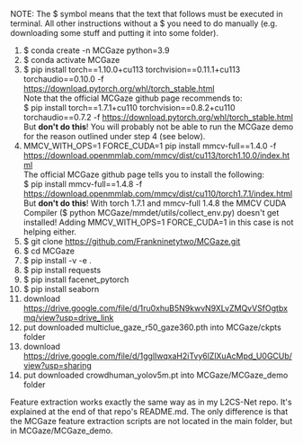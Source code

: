 NOTE: The $ symbol means that the text that follows must be executed in terminal. All other instructions without a $ you need to do manually (e.g. downloading some stuff and putting it into some folder).

01. $ conda create -n MCGaze python=3.9
02. $ conda activate MCGaze
03. $ pip install torch==1.10.0+cu113 torchvision==0.11.1+cu113 torchaudio==0.10.0 -f https://download.pytorch.org/whl/torch_stable.html<br>
Note that the official MCGaze github page recommends to:<br>
$ pip install torch==1.7.1+cu110 torchvision==0.8.2+cu110 torchaudio==0.7.2 -f https://download.pytorch.org/whl/torch_stable.html<br>
But **don't do this**! You will probably not be able to run the MCGaze demo for the reason outlined under step 4 (see below).
04. MMCV_WITH_OPS=1 FORCE_CUDA=1 pip install mmcv-full==1.4.0 -f https://download.openmmlab.com/mmcv/dist/cu113/torch1.10.0/index.html<br>
The official MCGaze github page tells you to install the following:<br>
$ pip install mmcv-full==1.4.8 -f https://download.openmmlab.com/mmcv/dist/cu110/torch1.7.1/index.html<br>
But **don't do this**! With torch 1.7.1 and mmcv-full 1.4.8 the MMCV CUDA Compiler ($ python MCGaze/mmdet/utils/collect_env.py) doesn't get installed! Adding MMCV_WITH_OPS=1 FORCE_CUDA=1 in this case is not helping either.
05. $ git clone https://github.com/Frankninetytwo/MCGaze.git
06. $ cd MCGaze
07. $ pip install -v -e .
08. $ pip install requests
09. $ pip install facenet_pytorch
10. $ pip install seaborn
11. download https://drive.google.com/file/d/1ru0xhuB5N9kwvN9XLvZMQvVSfOgtbxmq/view?usp=drive_link
12. put downloaded multiclue_gaze_r50_gaze360.pth into MCGaze/ckpts folder
13. download https://drive.google.com/file/d/1gglIwqxaH2iTvy6lZlXuAcMpd_U0GCUb/view?usp=sharing
14. put downloaded crowdhuman_yolov5m.pt into MCGaze/MCGaze_demo folder

Feature extraction works exactly the same way as in my L2CS-Net repo. It's explained at the end of that repo's README.md. The only difference is that the MCGaze feature extraction scripts are not located in the main folder, but in MCGaze/MCGaze_demo.
